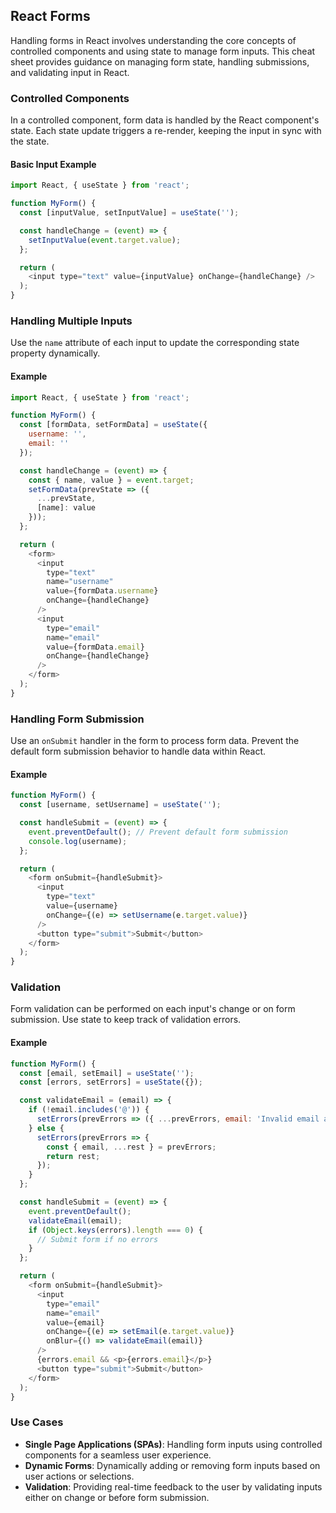 ## React Forms

Handling forms in React involves understanding the core concepts of controlled components and using state to manage form inputs. This cheat sheet provides guidance on managing form state, handling submissions, and validating input in React.

### Controlled Components

In a controlled component, form data is handled by the React component's state. Each state update triggers a re-render, keeping the input in sync with the state.

#### Basic Input Example

```javascript
import React, { useState } from 'react';

function MyForm() {
  const [inputValue, setInputValue] = useState('');

  const handleChange = (event) => {
    setInputValue(event.target.value);
  };

  return (
    <input type="text" value={inputValue} onChange={handleChange} />
  );
}
```

### Handling Multiple Inputs

Use the `name` attribute of each input to update the corresponding state property dynamically.

#### Example

```javascript
import React, { useState } from 'react';

function MyForm() {
  const [formData, setFormData] = useState({
    username: '',
    email: ''
  });

  const handleChange = (event) => {
    const { name, value } = event.target;
    setFormData(prevState => ({
      ...prevState,
      [name]: value
    }));
  };

  return (
    <form>
      <input
        type="text"
        name="username"
        value={formData.username}
        onChange={handleChange}
      />
      <input
        type="email"
        name="email"
        value={formData.email}
        onChange={handleChange}
      />
    </form>
  );
}
```

### Handling Form Submission

Use an `onSubmit` handler in the form to process form data. Prevent the default form submission behavior to handle data within React.

#### Example

```javascript
function MyForm() {
  const [username, setUsername] = useState('');

  const handleSubmit = (event) => {
    event.preventDefault(); // Prevent default form submission
    console.log(username);
  };

  return (
    <form onSubmit={handleSubmit}>
      <input
        type="text"
        value={username}
        onChange={(e) => setUsername(e.target.value)}
      />
      <button type="submit">Submit</button>
    </form>
  );
}
```

### Validation

Form validation can be performed on each input's change or on form submission. Use state to keep track of validation errors.

#### Example

```javascript
function MyForm() {
  const [email, setEmail] = useState('');
  const [errors, setErrors] = useState({});

  const validateEmail = (email) => {
    if (!email.includes('@')) {
      setErrors(prevErrors => ({ ...prevErrors, email: 'Invalid email address' }));
    } else {
      setErrors(prevErrors => {
        const { email, ...rest } = prevErrors;
        return rest;
      });
    }
  };

  const handleSubmit = (event) => {
    event.preventDefault();
    validateEmail(email);
    if (Object.keys(errors).length === 0) {
      // Submit form if no errors
    }
  };

  return (
    <form onSubmit={handleSubmit}>
      <input
        type="email"
        name="email"
        value={email}
        onChange={(e) => setEmail(e.target.value)}
        onBlur={() => validateEmail(email)}
      />
      {errors.email && <p>{errors.email}</p>}
      <button type="submit">Submit</button>
    </form>
  );
}
```

### Use Cases

- **Single Page Applications (SPAs)**: Handling form inputs using controlled components for a seamless user experience.
- **Dynamic Forms**: Dynamically adding or removing form inputs based on user actions or selections.
- **Validation**: Providing real-time feedback to the user by validating inputs either on change or before form submission.